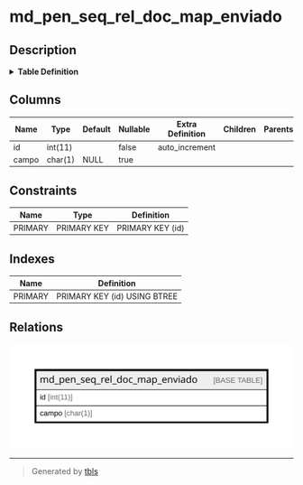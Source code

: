 # md_pen_seq_rel_doc_map_enviado

## Description

<details>
<summary><strong>Table Definition</strong></summary>

```sql
CREATE TABLE `md_pen_seq_rel_doc_map_enviado` (
  `id` int(11) NOT NULL AUTO_INCREMENT,
  `campo` char(1) DEFAULT NULL,
  PRIMARY KEY (`id`)
) ENGINE=InnoDB AUTO_INCREMENT=[Redacted by tbls] DEFAULT CHARSET=latin1 COLLATE=latin1_swedish_ci
```

</details>

## Columns

| Name | Type | Default | Nullable | Extra Definition | Children | Parents | Comment |
| ---- | ---- | ------- | -------- | ---------------- | -------- | ------- | ------- |
| id | int(11) |  | false | auto_increment |  |  |  |
| campo | char(1) | NULL | true |  |  |  |  |

## Constraints

| Name | Type | Definition |
| ---- | ---- | ---------- |
| PRIMARY | PRIMARY KEY | PRIMARY KEY (id) |

## Indexes

| Name | Definition |
| ---- | ---------- |
| PRIMARY | PRIMARY KEY (id) USING BTREE |

## Relations

![er](md_pen_seq_rel_doc_map_enviado.svg)

---

> Generated by [tbls](https://github.com/k1LoW/tbls)
